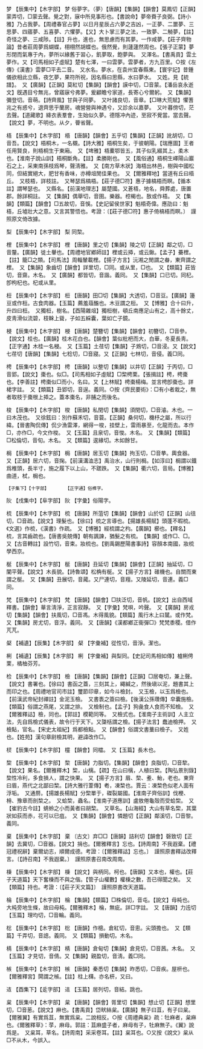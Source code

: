 <!-- { "loadSidebar": true } -->
梦	【辰集中】【木字部】	梦	俗夢字。（夢）【唐韻】【集韻】【韻會】莫鳳切【正韻】蒙弄切，□蒙去聲。覺之對，寐中所見事形也。【書說命】夢帝賚子良弼。【詩小雅】乃占我夢。【周禮春官占夢】以日月星辰占六夢之吉凶，一正夢、二噩夢、三思夢、四寤夢、五喜夢、六懼夢。【又】大卜掌三夢之法，一致夢、二觭夢，【註】奇怪之夢、三咸陟。【註】升也，進也，無思慮而有其夢。一作咸夢。【莊子齊物論】昔者莊周夢爲蝴蝶，栩栩然胡蝶也。俄然覺，則蘧蘧然周也。【張子正蒙】夢形閉而氣專于內，夢所以緣舊于習心，飢夢取，飽夢與。　又澤名。【書禹貢】雲土夢作。又【司馬相如子虛賦】楚有七澤，一曰雲夢。雲夢者，方九百里。○按《左傳》《漢書》雲夢□平去二音。　又水名。夢水，在袁州宜春縣東。【寰宇記】昔鍾儀欲相此立縣，夜乞夢，果符所祝，因名縣曰思縣，水曰夢水。　又姓。見【統譜】。　又【廣韻】【正韻】莫紅切【集韻】【韻會】謨中切，□音蒙。【潘岳哀永逝文】旣遇目兮無兆，曾寤寐兮弗夢。爰顧瞻兮家道，長寄心兮爾躬。　又【集韻】彌登切。音萌。【詩齊風】甘與子同夢。　又叶諸良切，音章。【□琳大荒賦】懼蓍兆之有惑兮，退齊思乎蘭房。魂營營與神遇兮，又診余以嘉夢。　又叶暮傍切，茫去聲。【道藏歌】絳衣表羣會，生始似久夢。德隱冲內迹，至寂不覺當。當去聲。　【說文】夢，不明也。从夕，瞢省聲。

梧	【辰集中】【木字部】	梧	【唐韻】【韻會】五乎切【集韻】【正韻】訛胡切，□音吾。【說文】梧桐木，一名櫬。【詩大雅】梧桐生矣，于彼朝陽。【瑞應圖】王者任用賢良，則梧桐生于東廂。　又【埤雅】梧櫜鄂皆五，其子似乳綴其上，柔木也。【淮南子說山訓】梧桐斷角。【註】柔勝剛也。　又【風俗通】梧桐生嶧陽山巖石之上，采東南孫枝爲琴，聲淸雅。　又【南方草木狀】海梧出林邑，樹與中國松同，但結實絕大，肥甘有香味，亦樽俎閒佳果也。　又【爾雅釋地】當道有丘曰梧丘。　又枝梧，詳枝註。　又琴瑟爲槁梧。【莊子德□符】惠子據槁梧而瞑。【循本註】謂琴瑟也。　又縣名。【前漢地理志】屬楚國。又蒼梧，地名，舜葬處，唐置郡。餘詳桐註。　又【集韻】偶舉切，音圉。樂器。椌楬也。敔或作梧。　又【集韻】【類篇】【韻會】□五故切，音悞。【史記留侯世家】魁梧奇偉。應劭曰：魁梧，丘墟壯大之意。又言其警悟也。考證：〔【莊子德□符】惠子倚槁梧而瞑。〕　謹照原文倚改據。 

梨	【辰集中】【木字部】	梨	同棃。

梩	【辰集中】【木字部】	梩	【唐韻】里之切【集韻】陵之切【正韻】鄰之切，□音釐。【廣韻】徙土轝也。【周禮地官鄕師註】梩或云揷，或云鍬。【孟子】虆梩。【註】籠□之類。【司馬法】周輜輦載梩。【揚子方言】沅湘之閒謂之畚，東齊謂之梩。　又【集韻】象齒切【韻會】詳里切，□同。或从里，□也。　又【類篇】莊皆切，音齋。木名。　又【廣韻】都皆切，音諧。義同。　又【集韻】口已切。同杞。卽枸杞也。杞或从里。

梪	【辰集中】【木字部】	梪	【唐韻】田□切【集韻】大透切，□音豆。【廣韻】籩豆或作梪。古食肉器。【玉篇】薦羞葅醢也。木豆謂之梪。　又【博雅】合十曰升，升四曰梪。　又獨梪，樹名。【酉陽雜俎】獨梪樹，頓丘南應足山有之，高十餘丈，皮靑滑似流碧，枝榦上聳，子如五綵囊，葉如亡子鏡。

梫	【辰集中】【木字部】	梫	【唐韻】楚簪切【集韻】【韻會】初簪切，□音參。【說文】桂也。【廣韻】桂木花白也。【韻會】葉似枇杷而大，白華，冬夏長靑。【正字通】木桂一名梫。　又【玉篇】土荏切【集韻】子鴆切，□音浸。又【說文】七荏切【唐韻】【集韻】七稔切，□音寢。又【正韻】七林切，音侵。義□同。

梬	【辰集中】【木字部】	梬	【唐韻】以整切【集韻】以井切【正韻】于丙切，□音郢。【說文】棗也。似□。【司馬相如子虛賦】□棃梬栗。【張揖註】梬，梬棗也。【李善註】梬棗似□而小，名曰。又【上林賦】梬棗楊梅。並言梬卽棗也。詳桾字註。　又【類篇】丑郢切，音逞。義同。○按《齊民要術》：□有小者栽之，無者取枝于棗根上揷之。蓋本棗名，非脯之而後名。

梭	【辰集中】【木字部】	梭	【唐韻】私閏切【集韻】須閏切，□音濬。木也。一曰木茂也。　又徐鉉曰：別作蘇禾切，音蓑。【正韻】桑何切，機杼之屬，所以行緯。【晉書陶侃傳】侃少漁雷澤，網得一梭，挂壁上，雷雨暴至，化龍而去。本作□，亦作□，今文作梭。　又【玉篇】且泉切，音悛。木名。　又【集韻】【類篇】□松倫切，音旬。木名。　又【類篇】逡緣切。木如餘甘。

梮	【辰集中】【木字部】	梮	【唐韻】居玉切【集韻】拘玉切，□音拲。輿食器。　又【正韻】居六切，音掬。【前漢溝洫志】禹治水，山行則梮。【如淳曰】梮謂以鐵爲椎頭，長半寸，施之履下以上山，不蹉跌。　又【集韻】衢六切，音局。【博雅】曲道，栻，梮也。

	【子集下】【十字部】		【正字通】俗榫字。

阦	【戌集中】【阜字部】	阦	【字彙】俗陽字。

梳	【辰集中】【木字部】	梳	【唐韻】所菹切【集韻】【韻會】山於切【正韻】山徂切，□音疏。【說文】理髮也。【徐曰】梳之言導也。【揚雄長楊賦】頭蓬不暇梳。《文選》作梳，《漢書》作疏。　又【博雅】經梳謂之枃。【廣韻】櫛也。【釋名】梳，言其齒疏也。【唐書吳兢傳】朝有諷諫，猶髮之有梳。　【集韻】或作□、□。　又【古音轉註】設竹切，音束。妝梳也。【劉禹錫歷陽書事詩】容顏本南國，妝梳學西京。

梴	【辰集中】【木字部】	梴	【唐韻】丑延切【集韻】【韻會】【正韻】抽延切，□闡平聲。【說文】木長貌。【詩魯頌】松桷有梴。又【揚子方言】碓機也。自關而東謂之梴。　又【集韻】丑展切，音蕆。又尸連切，音羶。又陵延切，音連。義□同。

梵	【辰集中】【木字部】	梵	【唐韻】【韻會】□扶泛切，音帆。【說文】出自西域釋書。【韻會】華言淸淨，正言寂靜。　又【字彙】梵唄，吟聲。　又【廣韻】房戎切【集韻】【韻會】扶風切，□音馮。木得風貌。【類篇】風行木上曰檒。或作梵。　又【集韻】房尤切，音浮。義同。　又【唐韻】《漢都鄕正衞彈□》梵梵黍稷。借作芃芃。

梷	【補遺】【辰集】【木字部】	梷	【字彙補】從性切，音淨。潔也。

梸	【補遺】【辰集】【木字部】	梸	【字彙補】與梨同。【史記司馬相如傳】樝梸俜栗，橘柚芬芳。

检	【辰集中】【木字部】	檢	【唐韻】【集韻】【韻會】【正韻】□居奄切，兼上聲。【說文】書署也。【徐曰】書函之蓋，三刻其上，繩緘之，然後塡以泥，題書其上而印之也。【周禮地官司市註】璽節印章，如今斗檢封。　又玉檢，以玉爲檢也。【前漢武帝紀封禪註】金泥玉檢。　又書袠之簽曰檢。【後漢公孫瓚傳】皁囊施檢。【類篇】俗謂之燕尾，又謂之排。　又檢制也。【孟子】狗彘食人食而不知檢。　又【爾雅釋詁】檢，同也。【郭註】模範同等。　又檢式也。【淮南子主術訓】人主立法，先自爲檢式儀表，故令行于天下。又櫽栝謂之檢。【揚子法言】蠢迪檢押。　又檢點，官名。【宋史太祖紀】爲都檢點。　又【韻會】俗謂文書藳曰檢子。　又姓也。【姓苑】漢句章尉檢其明，避諱改作□。

棂	【辰集中】【木字部】	欞	【韻會】同櫺。　又【玉篇】長木也。

棃	【辰集中】【木字部】	棃	【唐韻】力脂切。【集韻】【韻會】良脂切，□音犂。【說文】果名。【爾雅釋木】棃，山樆。【疏】在山曰樆，人植曰棃。【陶弘景別錄】棃性冷利，多食損人，謂之快果。　又【揚子方言】眉、棃、耊、鮐，老也。東齊曰眉，燕代之北鄙曰棃。【詩大雅行葦傳】耇，凍棃也。賈云：凍棃色似老人面有浮垢。　又通剺。【揚雄長楊賦】分棃單于，磔裂屬國。【淮南子齊俗訓】伐楩、枏、豫章而剖棃之。　又蛤棃，蟲名。【淮南子道應訓】盧敖倦龜殻而受蛤棃。　又【崔豹古今註】蜻蛉之小而黃者曰胡棃。　又草名。【山海經】大山有草名棃，其葉狀如荻而赤，花可以巳疽。　又【集韻】【韻會】憐題切【正韻】鄰溪切，□音黎。義同。

棄	【辰集中】【木字部】	棄	〔古文〕弃□□【唐韻】詰利切【韻會】磬致切【正韻】去冀切，□音器。【說文】捐也。【爾雅釋言】忘也。【詩周南】不我遐棄。【禮冠禮祝辭】棄爾幼志，順爾成德。考證：〔【爾雅釋詁】忘也。〕　謹照原書釋詁改釋言。〔【詩召南】不我遐棄。〕　謹照原書召南改周南。 

棅	【辰集中】【木字部】	棅	【說文】與柄同。柯也。【唐韻】又本也，權也。【莊子天道篇】天下奮棅而不與之偕。【管子山權數】權棅之數，吾已得聞之矣。　又【類篇】持也。考證：〔【莊子天文篇】〕　謹照原書改天道篇。 

棆	【辰集中】【木字部】	棆	【集韻】【類篇】□株倫切，音屯。【說文】母杶也。大杶旁地生條，故曰母杶。【爾雅釋木】棆，無疵。詳□字註。　又【唐韻】力迍切【玉篇】理均切，□音輪。義同。

棇	【辰集中】【木字部】	棇	【唐韻】作樬。倉紅切，音悤。尖頭擔也。　又【類篇】千弄切，音謥。義同。　又【類篇】損動切。木名。

棈	【辰集中】【木字部】	棈	【唐韻】倉甸切【集韻】倉見切，□音茜。木名。　又【玉篇】才見切，音倩。又【集韻】親盈切，音淸。義□同。

槉	【辰集中】【木字部】	槉	【唐韻】秦悉切【集韻】昨悉切，□音疾。屋枅也。【爾雅釋宮】閞謂之槉。【註】柱上欂。亦名枅，又曰。

迼	【酉集下】【辵字部】	迼	【玉篇】居列切，音結。跳也。

枲	【辰集中】【木字部】	枲	【唐韻】【韻會】胥里切【集韻】想止切【正韻】想里切，□音葸。【說文】麻也。【書禹貢】岱畎絲枲。【廣韻】無子曰苴，有子曰枲。【爾雅翼】有實爲苴，無實爲枲。二說相反。○按《周禮典枲》疏：牡麻者，枲麻也。《爾雅釋草》：莩，麻母。郭註：苴麻盛子者，麻母有子，牡麻無子。《翼》說爲是。　又枲耳，草名。【詩周南】采采卷耳。【註】枲耳也。○又按《說文》枲从□不从木，今誤入。

